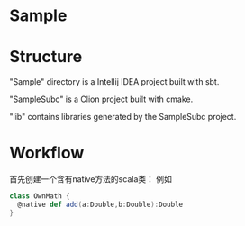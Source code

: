 # Sample

# Structure

"Sample" directory is a Intellij IDEA project built with sbt.

"SampleSubc" is a Clion project built with cmake.

"lib" contains libraries generated by the SampleSubc project. 

# Workflow

首先创建一个含有native方法的scala类：
例如
```scala
class OwnMath {
  @native def add(a:Double,b:Double):Double
}
```

